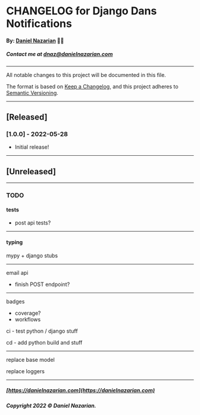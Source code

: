 # CHANGELOG for Django Dans Notifications
#### By: [Daniel Nazarian](https://danielnazarian) 🐧👹
##### Contact me at <dnaz@danielnazarian.com>

-------------------------------------------------------

All notable changes to this project will be documented in this file.

The format is based on [Keep a Changelog](https://keepachangelog.com/en/1.0.0/),
and this project adheres to [Semantic Versioning](https://semver.org/spec/v2.0.0.html).


-------------------------------------------------------

## [Released]

### [1.0.0] - 2022-05-28
- Initial release!

-------------------------------------------------------

## [Unreleased]

-------------------------------------------------------
### TODO

#### tests
- post api tests?

-----

#### typing

mypy + django stubs

-----

email api
- finish POST endpoint?

-----

badges
- coverage?
- workflows


ci - test python / django stuff

cd - add python build and stuff


-----

replace base model

replace loggers

-------------------------------------------------------

##### [https://danielnazarian.com](https://danielnazarian.com)
##### Copyright 2022 © Daniel Nazarian.
